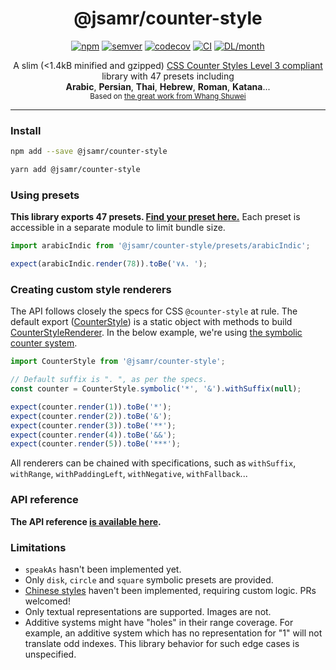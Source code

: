 <h1 align="center">@jsamr/counter-style</h1>

<p align="center">
  <a href="https://www.npmjs.com/package/@jsamr/counter-style"
    ><img
      src="https://img.shields.io/npm/v/@jsamr/counter-style"
      alt="npm"
  /></a>
  <a href="https://semver.org/spec/v2.0.0.html"
    ><img
      src="https://img.shields.io/badge/semver-2.0.0-e10079.svg"
      alt="semver"
  /></a>
  <a href="https://codecov.io/gh/jsamr/react-native-li?flag=counter-style"
    ><img
      src="https://codecov.io/gh/jsamr/react-native-li/branch/master/graph/badge.svg?flag=counter-style"
      alt="codecov"
  /></a>
  <a
    href="https://github.com/jsamr/react-native-li/actions?query=branch%3Amaster+workflow%3Acounter-style"
    ><img
      src="https://github.com/jsamr/react-native-li/workflows/counter-style/badge.svg?branch=master"
      alt="CI"
  /></a>
  <a href="https://www.npmjs.com/package/@jsamr/counter-style">
    <img
      src="https://img.shields.io/npm/dm/@jsamr/counter-style.svg"
      alt="DL/month"
    />
  </a>
  <!-- <a href="https://discord.gg/3B9twTMEzb">
      <img
      src="https://img.shields.io/discord/736906960041148476?label=discord"
      alt="Discord"
    />
  </a> -->
</p>

<p align="center">
  A slim (&lt;1.4kB minified and gzipped) <a href="https://drafts.csswg.org/css-counter-styles-3">CSS Counter Styles Level 3 compliant</a> library with 47 presets including<br> <b>Arabic</b>, <b>Persian</b>, <b>Thai</b>, <b>Hebrew</b>, <b>Roman</b>, <b>Katana</b>...<br>
  <small>Based on <a href="https://github.com/beanandbean/counter-style">the great work from Whang Shuwei</a></small>
</p>

<hr/>

### Install

```sh
npm add --save @jsamr/counter-style
```

```sh
yarn add @jsamr/counter-style
```

### Using presets

**This library exports 47 presets. [Find your preset here.](./src/presets)** Each preset is accessible in a separate module to limit bundle size.

```js
import arabicIndic from '@jsamr/counter-style/presets/arabicIndic';

expect(arabicIndic.render(78)).toBe('٧٨. ');
```

### Creating custom style renderers

The API follows closely the specs for CSS `@counter-style` at rule. The default export ([CounterStyle](./docs/counter-style.counterstyle.md)) is a static object with methods to build [CounterStyleRenderer](./docs/counter-style.counterstylerenderer.md). In the
below example, we're using [the symbolic counter system](https://www.w3.org/TR/css-counter-styles-3/#symbolic-system).

```js
import CounterStyle from '@jsamr/counter-style';

// Default suffix is ". ", as per the specs.
const counter = CounterStyle.symbolic('*', '&').withSuffix(null);

expect(counter.render(1)).toBe('*');
expect(counter.render(2)).toBe('&');
expect(counter.render(3)).toBe('**');
expect(counter.render(4)).toBe('&&');
expect(counter.render(5)).toBe('***');
```

All renderers can be chained with specifications, such as `withSuffix`, `withRange`,
`withPaddingLeft`, `withNegative`, `withFallback`...

### API reference

**The API reference [is available here](./docs/counter-style.md).**

### Limitations

- `speakAs` hasn't been implemented yet.
- Only `disk`, `circle` and `square` symbolic presets are provided.
- [Chinese styles](https://www.w3.org/TR/css-counter-styles-3/#limited-chinese)
  haven't been implemented, requiring custom logic. PRs welcomed!
- Only textual representations are supported. Images are not.
- Additive systems might have "holes" in their range coverage. For
  example, an additive system which has no representation for "1" will not
  translate odd indexes. This library behavior for such edge cases is unspecified.
